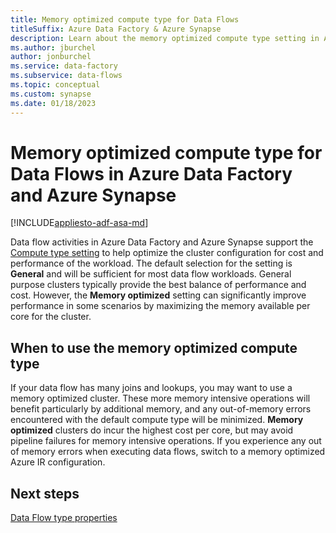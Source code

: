 ```yaml
---
title: Memory optimized compute type for Data Flows
titleSuffix: Azure Data Factory & Azure Synapse
description: Learn about the memory optimized compute type setting in Azure Data Factory and Azure Synapse.
ms.author: jburchel
author: jonburchel
ms.service: data-factory
ms.subservice: data-flows
ms.topic: conceptual
ms.custom: synapse
ms.date: 01/18/2023
---
```


# Memory optimized compute type for Data Flows in Azure Data Factory and Azure Synapse

[!INCLUDE[appliesto-adf-asa-md](includes/appliesto-adf-asa-md.md)]

Data flow activities in Azure Data Factory and Azure Synapse support the [Compute type setting](control-flow-execute-data-flow-activity.md#type-properties) to help optimize the cluster configuration for cost and performance of the workload.  The default selection for the setting is **General** and will be sufficient for most data flow workloads. General purpose clusters typically provide the best balance of performance and cost.  However, the **Memory optimized** setting can significantly improve performance in some scenarios by maximizing the memory available per core for the cluster.

## When to use the memory optimized compute type

If your data flow has many joins and lookups, you may want to use a memory optimized cluster. These more memory intensive operations will benefit particularly by additional memory, and any out-of-memory errors encountered with the default compute type will be minimized. **Memory optimized** clusters do incur the highest cost per core, but may avoid pipeline failures for memory intensive operations. If you experience any out of memory errors when executing data flows, switch to a memory optimized Azure IR configuration.

## Next steps

[Data Flow type properties](control-flow-execute-data-flow-activity.md#type-properties)
